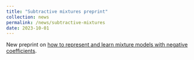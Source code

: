 ```yaml
---
title: "Subtractive mixtures preprint"
collection: news
permalink: /news/subtractive-mixtures
date: 2023-10-01
---
```

New preprint on <a href="https://arxiv.org/abs/2310.00724">how to represent and learn mixture models with negative coefficients</a>.